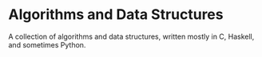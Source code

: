 # Algorithms and Data Structures
A collection of algorithms and data structures, written mostly in C, Haskell, and sometimes Python.
